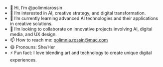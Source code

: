 - 👋 Hi, I’m @polimniarossin
- 👀 I’m interested in AI, creative strategy, and digital transformation.
- 🌱 I’m currently learning advanced AI technologies and their applications in creative solutions.
- 💞️ I’m looking to collaborate on innovative projects involving AI, digital media, and UX design.
- 📫 How to reach me: polimnia.rossin@mac.com
- 😄 Pronouns: She/Her
- ⚡ Fun fact: I love blending art and technology to create unique digital experiences.

<!---
polimniarossin/polimniarossin is a ✨ special ✨ repository because its `README.md` (this file) appears on your GitHub profile.
You can click the Preview link to take a look at your changes.
--->
